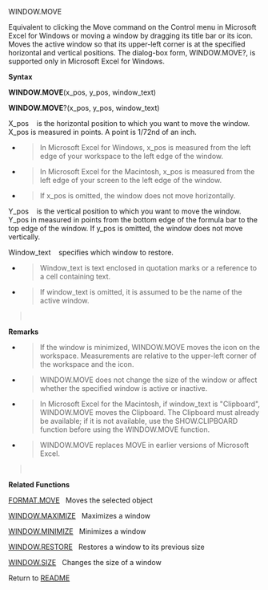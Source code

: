 WINDOW.MOVE

Equivalent to clicking the Move command on the Control menu in Microsoft
Excel for Windows or moving a window by dragging its title bar or its
icon. Moves the active window so that its upper-left corner is at the
specified horizontal and vertical positions. The dialog-box form,
WINDOW.MOVE?, is supported only in Microsoft Excel for Windows.

**Syntax**

**WINDOW.MOVE**(x\_pos, y\_pos, window\_text)

**WINDOW.MOVE**?(x\_pos, y\_pos, window\_text)

X\_pos    is the horizontal position to which you want to move the
window. X\_pos is measured in points. A point is 1/72nd of an inch.

  - > In Microsoft Excel for Windows, x\_pos is measured from the left
    > edge of your workspace to the left edge of the window.

  - > In Microsoft Excel for the Macintosh, x\_pos is measured from the
    > left edge of your screen to the left edge of the window.

  - > If x\_pos is omitted, the window does not move horizontally.

Y\_pos    is the vertical position to which you want to move the window.
Y\_pos in measured in points from the bottom edge of the formula bar to
the top edge of the window. If y\_pos is omitted, the window does not
move vertically.

Window\_text    specifies which window to restore.

  - > Window\_text is text enclosed in quotation marks or a reference to
    > a cell containing text.

  - > If window\_text is omitted, it is assumed to be the name of the
    > active window.

>  

**Remarks**

  - > If the window is minimized, WINDOW.MOVE moves the icon on the
    > workspace. Measurements are relative to the upper-left corner of
    > the workspace and the icon.

  - > WINDOW.MOVE does not change the size of the window or affect
    > whether the specified window is active or inactive.

  - > In Microsoft Excel for the Macintosh, if window\_text is
    > "Clipboard", WINDOW.MOVE moves the Clipboard. The Clipboard must
    > already be available; if it is not available, use the
    > SHOW.CLIPBOARD function before using the WINDOW.MOVE function.

  - > WINDOW.MOVE replaces MOVE in earlier versions of Microsoft Excel.

>  

**Related Functions**

[FORMAT.MOVE](FORMAT.MOVE.md)   Moves the selected object

[WINDOW.MAXIMIZE](WINDOW.MAXIMIZE.md)   Maximizes a window

[WINDOW.MINIMIZE](WINDOW.MINIMIZE.md)   Minimizes a window

[WINDOW.RESTORE](WINDOW.RESTORE.md)   Restores a window to its previous size

[WINDOW.SIZE](WINDOW.SIZE.md)   Changes the size of a window



Return to [README](README.md)

